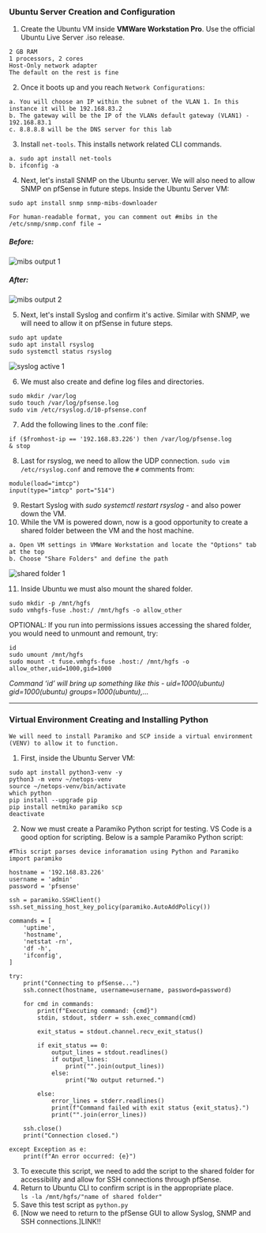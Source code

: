 ### Ubuntu Server Creation and Configuration
1. Create the Ubuntu VM inside **VMWare Workstation Pro**. Use the official Ubuntu Live Server .iso release.
```
2 GB RAM
1 processors, 2 cores
Host-Only network adapter
The default on the rest is fine
```

2. Once it boots up and you reach `Network Configurations`:
```
a. You will choose an IP within the subnet of the VLAN 1. In this instance it will be 192.168.83.2
b. The gateway will be the IP of the VLANs default gateway (VLAN1) - 192.168.83.1
c. 8.8.8.8 will be the DNS server for this lab
```

3. Install `net-tools`. This installs network related CLI commands.
```
a. sudo apt install net-tools
b. ifconfig -a
```

4. Next, let's install SNMP on the Ubuntu server. We will also need to allow SNMP on pfSense in future steps. Inside the Ubuntu Server VM:
```
sudo apt install snmp snmp-mibs-downloader
```
`For human-readable format, you can comment out #mibs in the /etc/snmp/snmp.conf file → `
##### Before: 
![mibs output 1](https://github.com/nickbruggen90/LabsVol8021Q/blob/main/Project%201%3A%20NetOps%20Monitoring/Images/Screenshot%202025-05-29%20185249.png)
##### After:
![mibs output 2](https://github.com/nickbruggen90/LabsVol8021Q/blob/main/Project%201%3A%20NetOps%20Monitoring/Images/Screenshot%202025-05-29%20185400.png)

5. Next, let's install Syslog and confirm it's active. Similar with SNMP, we will need to allow it on pfSense in future steps.
```
sudo apt update
sudo apt install rsyslog
sudo systemctl status rsyslog
```
![syslog active 1](https://github.com/nickbruggen90/LabsVol8021Q/blob/main/Project%201%3A%20NetOps%20Monitoring/Images/Screenshot%202025-05-31%20071256.png)

6. We must also create and define log files and directories.
```
sudo mkdir /var/log
sudo touch /var/log/pfsense.log
sudo vim /etc/rsyslog.d/10-pfsense.conf
```

7. Add the following lines to the .conf file:
```
if ($fromhost-ip == '192.168.83.226') then /var/log/pfsense.log
& stop
```
8. Last for rsyslog, we need to allow the UDP connection. `sudo vim /etc/rsyslog.conf` and remove the `#` comments from:
```
module(load="imtcp")
input(type="imtcp" port="514")
```

9. Restart Syslog with *sudo systemctl restart rsyslog* - and also power down the VM.
10. While the VM is powered down, now is a good opportunity to create a shared folder between the VM and the host machine.
```
a. Open VM settings in VMWare Workstation and locate the "Options" tab at the top
b. Choose "Share Folders" and define the path
```
![shared folder 1](https://github.com/nickbruggen90/LabsVol8021Q/blob/main/Project%201%3A%20NetOps%20Monitoring/Images/Screenshot%202025-05-31%20075236.png)

11. Inside Ubuntu we must also mount the shared folder.
```
sudo mkdir -p /mnt/hgfs
sudo vmhgfs-fuse .host:/ /mnt/hgfs -o allow_other
```

OPTIONAL: If you run into permissions issues accessing the shared folder, you would need to unmount and remount, try:
```
id
sudo umount /mnt/hgfs
sudo mount -t fuse.vmhgfs-fuse .host:/ /mnt/hgfs -o allow_other,uid=1000,gid=1000
```
*Command ‘id’ will bring up something like this - uid=1000(ubuntu) gid=1000(ubuntu) groups=1000(ubuntu),...*

---

### Virtual Environment Creating and Installing Python
`We will need to install Paramiko and SCP inside a virtual environment (VENV) to allow it to function.`
1. First, inside the Ubuntu Server VM:
```
sudo apt install python3-venv -y
python3 -m venv ~/netops-venv
source ~/netops-venv/bin/activate
which python
pip install --upgrade pip
pip install netmiko paramiko scp
deactivate
```

2. Now we must create a Paramiko Python script for testing. VS Code is a good option for scripting. Below is a sample Paramiko Python script:
```
#This script parses device inforamation using Python and Paramiko
import paramiko

hostname = '192.168.83.226'
username = 'admin'
password = 'pfsense'

ssh = paramiko.SSHClient()
ssh.set_missing_host_key_policy(paramiko.AutoAddPolicy())

commands = [
    'uptime',
    'hostname',
    'netstat -rn',
    'df -h',
    'ifconfig',
]

try:
    print("Connecting to pfSense...")
    ssh.connect(hostname, username=username, password=password)

    for cmd in commands:
        print(f"Executing command: {cmd}")
        stdin, stdout, stderr = ssh.exec_command(cmd)

        exit_status = stdout.channel.recv_exit_status()

        if exit_status == 0:
            output_lines = stdout.readlines()
            if output_lines:
                print("".join(output_lines))
            else:
                print("No output returned.")

        else:
            error_lines = stderr.readlines()
            print(f"Command failed with exit status {exit_status}.")
            print("".join(error_lines))
                
    ssh.close()
    print("Connection closed.")

except Exception as e:
    print(f"An error occurred: {e}")
```

3. To execute this script, we need to add the script to the shared folder for accessibility and allow for SSH connections through pfSense.
4. Return to Ubuntu CLI to confirm script is in the appropriate place.  
`ls -la /mnt/hgfs/"name of shared folder"`  
5. Save this test script as `python.py`
6. [Now we need to return to the pfSense GUI to allow Syslog, SNMP and SSH connections.]LINK!!
